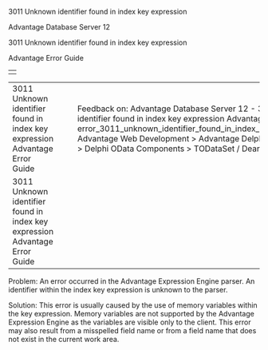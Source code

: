 3011 Unknown identifier found in index key expression




Advantage Database Server 12  

3011 Unknown identifier found in index key expression

Advantage Error Guide

|  |
| --- |
|  |

|  |  |  |  |  |
| --- | --- | --- | --- | --- |
| 3011 Unknown identifier found in index key expression  Advantage Error Guide |  |  | Feedback on: Advantage Database Server 12 - 3011 Unknown identifier found in index key expression Advantage Error Guide error\_3011\_unknown\_identifier\_found\_in\_index\_key\_expression Advantage Web Development > Advantage Delphi OData Client > Delphi OData Components > TODataSet / Dear Support Staff, |  |
| 3011 Unknown identifier found in index key expression  Advantage Error Guide |  |  |  |  |

Problem: An error occurred in the Advantage Expression Engine parser. An identifier within the index key expression is unknown to the parser.

Solution: This error is usually caused by the use of memory variables within the key expression. Memory variables are not supported by the Advantage Expression Engine as the variables are visible only to the client. This error may also result from a misspelled field name or from a field name that does not exist in the current work area.